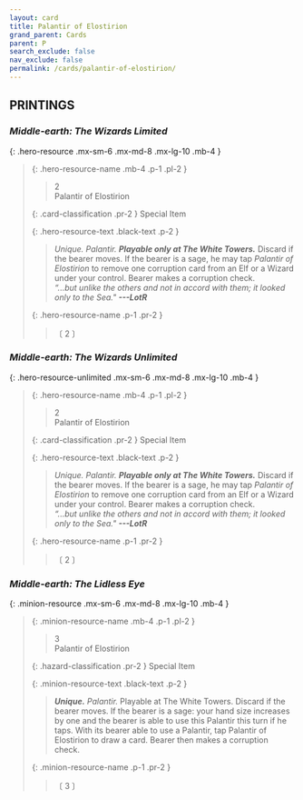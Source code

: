 ```yaml
---
layout: card
title: Palantir of Elostirion
grand_parent: Cards
parent: P
search_exclude: false
nav_exclude: false
permalink: /cards/palantir-of-elostirion/
---
```


## PRINTINGS


### _Middle-earth: The Wizards Limited_

{: .hero-resource .mx-sm-6 .mx-md-8 .mx-lg-10 .mb-4 }
> {: .hero-resource-name .mb-4 .p-1 .pl-2 }
> > <div class="card-mp">2</div>
> > <div class="card-name">Palantir of Elostirion</div>
>
> {: .card-classification .pr-2 }
> Special Item
>
> {: .hero-resource-text .black-text .p-2 }
> > _Unique._ _Palantir._ ***Playable only at The White Towers.*** Discard if the bearer moves. If the bearer is a sage, he may tap _Palantir of Elostirion_ to remove one corruption card from an Elf or a Wizard under your control. Bearer makes a corruption check. <br>_“...but unlike the others and not in accord with them; it looked only to the Sea."_ ***---&#65279;LotR*** 
> 
> {: .hero-resource-name .p-1 .pr-2 }
> > <div class="card-shield"></div>
> > <div class="card-corruption">〔 2 〕</div>

### _Middle-earth: The Wizards Unlimited_

{: .hero-resource-unlimited .mx-sm-6 .mx-md-8 .mx-lg-10 .mb-4 }
> {: .hero-resource-name .mb-4 .p-1 .pl-2 }
> > <div class="card-mp">2</div>
> > <div class="card-name">Palantir of Elostirion</div>
>
> {: .card-classification .pr-2 }
> Special Item
>
> {: .hero-resource-text .black-text .p-2 }
> > _Unique._ _Palantir._ ***Playable only at The White Towers.*** Discard if the bearer moves. If the bearer is a sage, he may tap _Palantir of Elostirion_ to remove one corruption card from an Elf or a Wizard under your control. Bearer makes a corruption check. <br>_“...but unlike the others and not in accord with them; it looked only to the Sea."_ ***---&#65279;LotR*** 
> 
> {: .hero-resource-name .p-1 .pr-2 }
> > <div class="card-shield"></div>
> > <div class="card-corruption">〔 2 〕</div>

### _Middle-earth: The Lidless Eye_

{: .minion-resource .mx-sm-6 .mx-md-8 .mx-lg-10 .mb-4 }
> {: .minion-resource-name .mb-4 .p-1 .pl-2 }
> > <div class="hazard-mp">3</div>
> > <div class="card-name">Palantir of Elostirion</div>
>
> {: .hazard-classification .pr-2 }
> Special Item
>
> {: .minion-resource-text .black-text .p-2 }
> > _**Unique.**_ _Palantir._ Playable at The White Towers. Discard if the bearer moves. If the bearer is a sage: your hand size increases by one and the bearer is able to use this Palantir this turn if he taps. With its bearer able to use a Palantir, tap Palantir of Elostirion to draw a card. Bearer then makes a corruption check. 
> 
> {: .minion-resource-name .p-1 .pr-2 }
> > <div class="card-shield"></div>
> > <div class="card-corruption-white">〔 3 〕</div>
